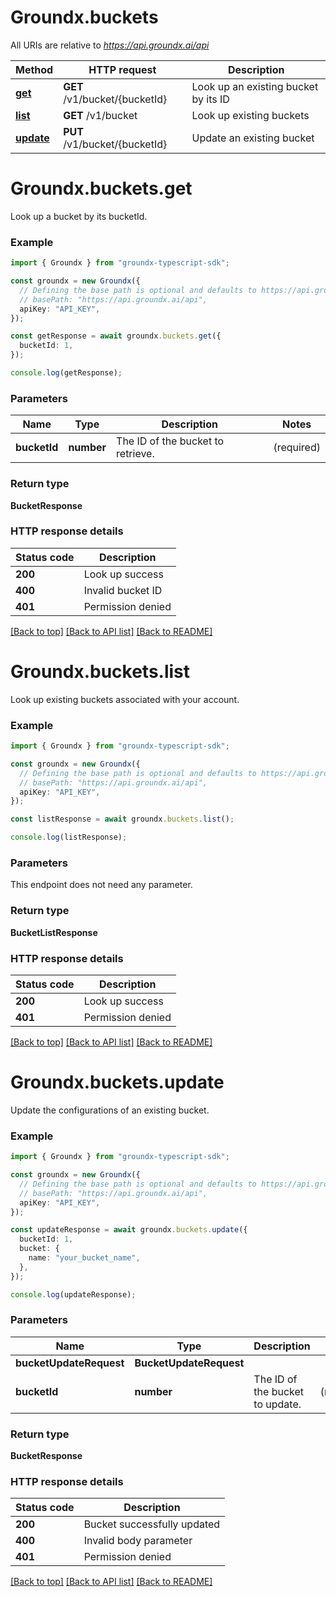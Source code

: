 # Groundx.buckets

All URIs are relative to *https://api.groundx.ai/api*

Method | HTTP request | Description
------------- | ------------- | -------------
[**get**](BucketsApi.md#get) | **GET** /v1/bucket/{bucketId} | Look up an existing bucket by its ID
[**list**](BucketsApi.md#list) | **GET** /v1/bucket | Look up existing buckets
[**update**](BucketsApi.md#update) | **PUT** /v1/bucket/{bucketId} | Update an existing bucket


# **Groundx.buckets.get**

Look up a bucket by its bucketId.

### Example

```typescript
import { Groundx } from "groundx-typescript-sdk";

const groundx = new Groundx({
  // Defining the base path is optional and defaults to https://api.groundx.ai/api
  // basePath: "https://api.groundx.ai/api",
  apiKey: "API_KEY",
});

const getResponse = await groundx.buckets.get({
  bucketId: 1,
});

console.log(getResponse);
```

### Parameters

Name | Type | Description  | Notes
------------- | ------------- | ------------- | -------------
**bucketId** | **number** | The ID of the bucket to retrieve. | (required)

### Return type

**BucketResponse**


### HTTP response details
| Status code | Description |
|-------------|-------------|
**200** | Look up success |
**400** | Invalid bucket ID |
**401** | Permission denied |

[[Back to top]](#) [[Back to API list]](../README.md#documentation-for-api-endpoints) [[Back to README]](../README.md)

# **Groundx.buckets.list**

Look up existing buckets associated with your account.

### Example

```typescript
import { Groundx } from "groundx-typescript-sdk";

const groundx = new Groundx({
  // Defining the base path is optional and defaults to https://api.groundx.ai/api
  // basePath: "https://api.groundx.ai/api",
  apiKey: "API_KEY",
});

const listResponse = await groundx.buckets.list();

console.log(listResponse);
```

### Parameters

This endpoint does not need any parameter.

### Return type

**BucketListResponse**


### HTTP response details
| Status code | Description |
|-------------|-------------|
**200** | Look up success |
**401** | Permission denied |

[[Back to top]](#) [[Back to API list]](../README.md#documentation-for-api-endpoints) [[Back to README]](../README.md)

# **Groundx.buckets.update**

Update the configurations of an existing bucket.

### Example

```typescript
import { Groundx } from "groundx-typescript-sdk";

const groundx = new Groundx({
  // Defining the base path is optional and defaults to https://api.groundx.ai/api
  // basePath: "https://api.groundx.ai/api",
  apiKey: "API_KEY",
});

const updateResponse = await groundx.buckets.update({
  bucketId: 1,
  bucket: {
    name: "your_bucket_name",
  },
});

console.log(updateResponse);
```

### Parameters

Name | Type | Description  | Notes
------------- | ------------- | ------------- | -------------
**bucketUpdateRequest** | **BucketUpdateRequest**|  |
**bucketId** | **number** | The ID of the bucket to update. | (required)

### Return type

**BucketResponse**


### HTTP response details
| Status code | Description |
|-------------|-------------|
**200** | Bucket successfully updated |
**400** | Invalid body parameter |
**401** | Permission denied |

[[Back to top]](#) [[Back to API list]](../README.md#documentation-for-api-endpoints) [[Back to README]](../README.md)


